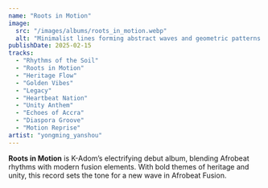 ```yaml
---
name: "Roots in Motion"
image:
  src: "/images/albums/roots_in_motion.webp"
  alt: "Minimalist lines forming abstract waves and geometric patterns in bold gold, green, and black, with a stylized 'K' logo inspired by Adinkra symbols."
publishDate: 2025-02-15
tracks:
  - "Rhythms of the Soil"
  - "Roots in Motion"
  - "Heritage Flow"
  - "Golden Vibes"
  - "Legacy"
  - "Heartbeat Nation"
  - "Unity Anthem"
  - "Echoes of Accra"
  - "Diaspora Groove"
  - "Motion Reprise"
artist: "yongming_yanshou"
---
```


**Roots in Motion** is K-Adom’s electrifying debut album, blending Afrobeat rhythms with modern fusion elements. With bold themes of heritage and unity, this record sets the tone for a new wave in Afrobeat Fusion.
